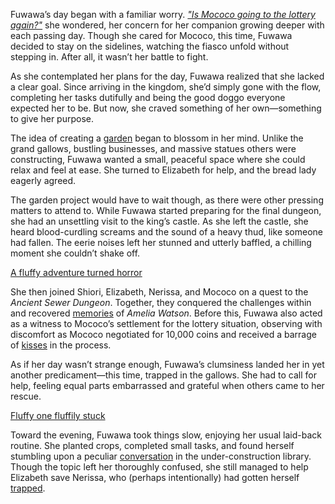Fuwawa’s day began with a familiar worry. [_"Is Mococo going to the lottery again?"_](https://www.youtube.com/live/FjZ9ettDlNw?feature=shared&t=346) she wondered, her concern for her companion growing deeper with each passing day. Though she cared for Mococo, this time, Fuwawa decided to stay on the sidelines, watching the fiasco unfold without stepping in. After all, it wasn’t her battle to fight.

As she contemplated her plans for the day, Fuwawa realized that she lacked a clear goal. Since arriving in the kingdom, she’d simply gone with the flow, completing her tasks dutifully and being the good doggo everyone expected her to be. But now, she craved something of her own—something to give her purpose.

The idea of creating a [garden](https://www.youtube.com/live/FjZ9ettDlNw?feature=shared&t=1460) began to blossom in her mind. Unlike the grand gallows, bustling businesses, and massive statues others were constructing, Fuwawa wanted a small, peaceful space where she could relax and feel at ease. She turned to Elizabeth for help, and the bread lady eagerly agreed.

The garden project would have to wait though, as there were other pressing matters to attend to. While Fuwawa started preparing for the final dungeon, she had an unsettling visit to the king’s castle. As she left the castle, she heard blood-curdling screams and the sound of a heavy thud, like someone had fallen. The eerie noises left her stunned and utterly baffled, a chilling moment she couldn’t shake off.

[A fluffy adventure turned horror](#embed:https://www.youtube.com/live/FjZ9ettDlNw?t=3643)

She then joined Shiori, Elizabeth, Nerissa, and Mococo on a quest to the _Ancient Sewer Dungeon_. Together, they conquered the challenges within and recovered [memories](https://www.youtube.com/live/FjZ9ettDlNw?feature=shared&t=5921) of _Amelia Watson_. Before this, Fuwawa also acted as a witness to Mococo’s settlement for the lottery situation, observing with discomfort as Mococo negotiated for 10,000 coins and received a barrage of [kisses](https://www.youtube.com/live/FjZ9ettDlNw?feature=shared&t=3342) in the process.

As if her day wasn’t strange enough, Fuwawa’s clumsiness landed her in yet another predicament—this time, trapped in the gallows. She had to call for help, feeling equal parts embarrassed and grateful when others came to her rescue.

[Fluffy one fluffily stuck](#embed:https://www.youtube.com/live/FjZ9ettDlNw?feature=shared&t=7589)

Toward the evening, Fuwawa took things slow, enjoying her usual laid-back routine. She planted crops, completed small tasks, and found herself stumbling upon a peculiar [conversation](https://www.youtube.com/live/FjZ9ettDlNw?feature=shared&t=9526) in the under-construction library. Though the topic left her thoroughly confused, she still managed to help Elizabeth save Nerissa, who (perhaps intentionally) had gotten herself [trapped](https://www.youtube.com/live/FjZ9ettDlNw?feature=shared&t=10522).
